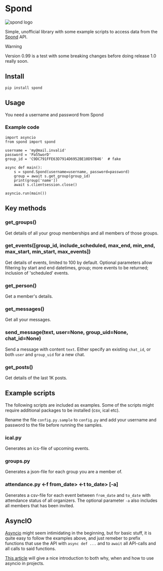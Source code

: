 # Spond
![spond logo](https://github.com/Olen/Spond/blob/main/images/spond-logo.png?raw=true)

Simple, unofficial library with some example scripts to access data from the [Spond](https://spond.com/) API.

> [!WARNING]
> Version 0.99 is a test with some breaking changes before doing release 1.0 really soon.

## Install

`pip install spond`

## Usage

You need a username and password from Spond



### Example code

```
import asyncio
from spond import spond

username = 'my@mail.invalid'
password = 'Pa55worD'
group_id = 'C9DC791FFE63D7914D6952BE10D97B46'  # fake 

async def main():
    s = spond.Spond(username=username, password=password)
    group = await s.get_group(group_id)
    print(group['name'])
    await s.clientsession.close()

asyncio.run(main())

```

## Key methods

### get_groups()

Get details of all your group memberships and all members of those groups.

### get_events([group_id, include_scheduled, max_end, min_end, max_start, min_start, max_events])

Get details of events, limited to 100 by default.
Optional parameters allow filtering by start and end datetimes, group; more events to be returned; inclusion of 'scheduled' events.

### get_person()
Get a member's details.

### get_messages()
Get all your messages.

### send_message(text, user=None, group_uid=None, chat_id=None)
Send a message with content `text`.
Either specify an existing `chat_id`, or both `user` and `group_uid` for a new chat.

### get_posts()

Get details of the last 1K posts.

## Example scripts

The following scripts are included as examples.  Some of the scripts might require additional packages to be installed (csv, ical etc).

Rename the file `config.py.sample` to `config.py` and add your username and password to the file before running the samples.

### ical.py
Generates an ics-file of upcoming events.

### groups.py
Generates a json-file for each group you are a member of.

### attendance.py &lt;-f from_date&gt; &lt;-t to_date&gt; [-a]
Generates a csv-file for each event between `from_date` and `to_date` with attendance status of all organizers.  The optional parameter `-a` also includes all members that has been invited.

## AsyncIO
[Asyncio](https://docs.python.org/3/library/asyncio.html) might seem intimidating in the beginning, but for basic stuff, it is quite easy to follow the examples above, and just remeber to prefix functions that use the API with `async def ...` and to `await` all API-calls and all calls to said functions.

[This article](https://realpython.com/async-io-python/) will give a nice introduction to both why, when and how to use asyncio in projects.

